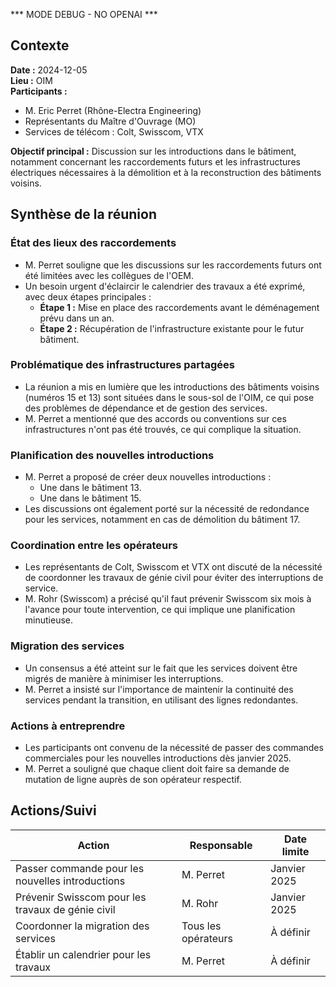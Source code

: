 *** MODE DEBUG - NO OPENAI ***

## Contexte 

**Date :** 2024-12-05  
**Lieu :** OIM  
**Participants :** 
- M. Eric Perret (Rhône-Electra Engineering)
- Représentants du Maître d'Ouvrage (MO)
- Services de télécom : Colt, Swisscom, VTX

**Objectif principal :** Discussion sur les introductions dans le bâtiment, notamment concernant les raccordements futurs et les infrastructures électriques nécessaires à la démolition et à la reconstruction des bâtiments voisins.

## Synthèse de la réunion

### État des lieux des raccordements

- M. Perret souligne que les discussions sur les raccordements futurs ont été limitées avec les collègues de l'OEM.
- Un besoin urgent d'éclaircir le calendrier des travaux a été exprimé, avec deux étapes principales :
  - **Étape 1 :** Mise en place des raccordements avant le déménagement prévu dans un an.
  - **Étape 2 :** Récupération de l'infrastructure existante pour le futur bâtiment.

### Problématique des infrastructures partagées

- La réunion a mis en lumière que les introductions des bâtiments voisins (numéros 15 et 13) sont situées dans le sous-sol de l'OIM, ce qui pose des problèmes de dépendance et de gestion des services.
- M. Perret a mentionné que des accords ou conventions sur ces infrastructures n'ont pas été trouvés, ce qui complique la situation.

### Planification des nouvelles introductions

- M. Perret a proposé de créer deux nouvelles introductions :
  - Une dans le bâtiment 13.
  - Une dans le bâtiment 15.
- Les discussions ont également porté sur la nécessité de redondance pour les services, notamment en cas de démolition du bâtiment 17.

### Coordination entre les opérateurs

- Les représentants de Colt, Swisscom et VTX ont discuté de la nécessité de coordonner les travaux de génie civil pour éviter des interruptions de service.
- M. Rohr (Swisscom) a précisé qu'il faut prévenir Swisscom six mois à l'avance pour toute intervention, ce qui implique une planification minutieuse.

### Migration des services

- Un consensus a été atteint sur le fait que les services doivent être migrés de manière à minimiser les interruptions. 
- M. Perret a insisté sur l'importance de maintenir la continuité des services pendant la transition, en utilisant des lignes redondantes.

### Actions à entreprendre

- Les participants ont convenu de la nécessité de passer des commandes commerciales pour les nouvelles introductions dès janvier 2025.
- M. Perret a souligné que chaque client doit faire sa demande de mutation de ligne auprès de son opérateur respectif.

## Actions/Suivi

| Action                                               | Responsable        | Date limite       |
|-----------------------------------------------------|--------------------|-------------------|
| Passer commande pour les nouvelles introductions     | M. Perret          | Janvier 2025      |
| Prévenir Swisscom pour les travaux de génie civil   | M. Rohr            | Janvier 2025      |
| Coordonner la migration des services                 | Tous les opérateurs | À définir          |
| Établir un calendrier pour les travaux               | M. Perret          | À définir          |